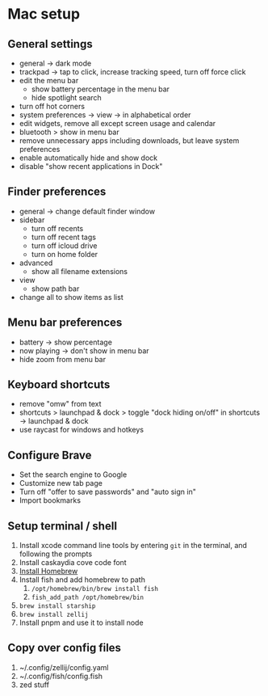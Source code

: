 # Mac setup
## General settings
- general -> dark mode
- trackpad -> tap to click, increase tracking speed, turn off force click
- edit the menu bar
  - show battery percentage in the menu bar
  - hide spotlight search
- turn off hot corners
- system preferences -> view -> in alphabetical order
- edit widgets, remove all except screen usage and calendar
- bluetooth > show in menu bar
- remove unnecessary apps including downloads, but leave system preferences
- enable automatically hide and show dock
- disable "show recent applications in Dock"

## Finder preferences
- general -> change default finder window
- sidebar
  - turn off recents
  - turn off recent tags
  - turn off icloud drive
  - turn on home folder
- advanced
  - show all filename extensions
- view
  - show path bar
- change all to show items as list

## Menu bar preferences
- battery -> show percentage
- now playing -> don't show in menu bar
- hide zoom from menu bar

## Keyboard shortcuts
- remove "omw" from text
- shortcuts > launchpad & dock > toggle "dock hiding on/off" in shortcuts -> launchpad & dock
- use raycast for windows and hotkeys

## Configure Brave
- Set the search engine to Google
- Customize new tab page
- Turn off "offer to save passwords" and "auto sign in"
- Import bookmarks

## Setup terminal / shell
1. Install xcode command line tools by entering `git` in the terminal, and following the prompts
2. Install caskaydia cove code font
3. [Install Homebrew](https://brew.sh/)
4. Install fish and add homebrew to path
   1. `/opt/homebrew/bin/brew install fish`
   2. `fish_add_path /opt/homebrew/bin`
5. `brew install starship`
6. `brew install zellij`
7. Install pnpm and use it to install node

## Copy over config files
1. ~/.config/zellij/config.yaml
2. ~/.config/fish/config.fish
3. zed stuff
